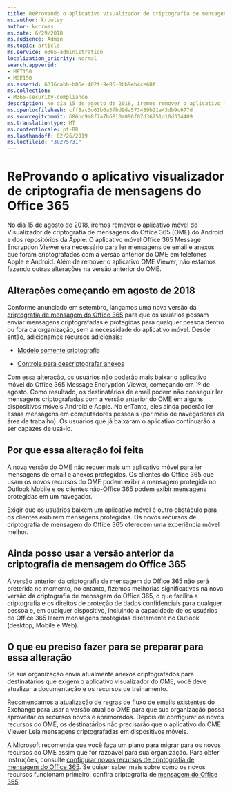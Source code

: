 ```yaml
---
title: ReProvando o aplicativo visualizador de criptografia de mensagens do Office 365
ms.author: krowley
author: kccross
ms.date: 6/29/2018
ms.audience: Admin
ms.topic: article
ms.service: o365-administration
localization_priority: Normal
search.appverid:
- MET150
- MOE150
ms.assetid: 6336cabb-b06e-402f-9e85-8bb9eb4ce68f
ms.collection:
- M365-security-compliance
description: No dia 15 de agosto de 2018, iremos remover o aplicativo móvel do Visualizador de criptografia de mensagens do Office 365 (OME) do Android e dos repositórios da Apple. O aplicativo móvel Office 365 Message Encryption Viewer era necessário para ler mensagens de email e anexos que foram criptografados com a versão anterior do OME em telefones Apple e Android. Além de remover o aplicativo OME Viewer, não estamos fazendo outras alterações na versão anterior do OME.
ms.openlocfilehash: cff8ac3d61b6a3fbd9da573489b21a43db9c677d
ms.sourcegitcommit: 686bc9a8f7a7b6810a096f07d36751d10d334409
ms.translationtype: MT
ms.contentlocale: pt-BR
ms.lasthandoff: 02/26/2019
ms.locfileid: "30275731"
---
```

# <a name="deprecating-office-365-message-encryption-viewer-app"></a>ReProvando o aplicativo visualizador de criptografia de mensagens do Office 365

No dia 15 de agosto de 2018, iremos remover o aplicativo móvel do Visualizador de criptografia de mensagens do Office 365 (OME) do Android e dos repositórios da Apple. O aplicativo móvel Office 365 Message Encryption Viewer era necessário para ler mensagens de email e anexos que foram criptografados com a versão anterior do OME em telefones Apple e Android. Além de remover o aplicativo OME Viewer, não estamos fazendo outras alterações na versão anterior do OME.
  
## <a name="changes-beginning-august-2018"></a>Alterações começando em agosto de 2018

Conforme anunciado em setembro, lançamos uma nova versão da [criptografia de mensagem do Office 365](https://aka.ms/ome2017) para que os usuários possam enviar mensagens criptografadas e protegidas para qualquer pessoa dentro ou fora da organização, sem a necessidade do aplicativo móvel. Desde então, adicionamos recursos adicionais: 
  
- [Modelo somente criptografia](https://aka.ms/encryptonly)
    
- [Controle para descriptografar anexos](https://techcommunity.microsoft.com/t5/Security-Privacy-and-Compliance/Admin-control-for-attachments-now-available-in-Office-365/ba-p/204007)
    
Com essa alteração, os usuários não poderão mais baixar o aplicativo móvel do Office 365 Message Encryption Viewer, começando em 1º de agosto. Como resultado, os destinatários de email podem não conseguir ler mensagens criptografadas com a versão anterior do OME em alguns dispositivos móveis Android e Apple. No enTanto, eles ainda poderão ler essas mensagens em computadores pessoais (por meio de navegadores da área de trabalho). Os usuários que já baixaram o aplicativo continuarão a ser capazes de usá-lo.
  
## <a name="why-this-change-was-made"></a>Por que essa alteração foi feita

A nova versão do OME não requer mais um aplicativo móvel para ler mensagens de email e anexos protegidos. Os clientes do Office 365 que usam os novos recursos do OME podem exibir a mensagem protegida no Outlook Mobile e os clientes não-Office 365 podem exibir mensagens protegidas em um navegador.
  
Exigir que os usuários baixem um aplicativo móvel é outro obstáculo para os clientes exibirem mensagens protegidas. Os novos recursos de criptografia de mensagem do Office 365 oferecem uma experiência móvel melhor.
  
## <a name="can-i-still-use-the-previous-version-of-office-365-message-encryption"></a>Ainda posso usar a versão anterior da criptografia de mensagem do Office 365

A versão anterior da criptografia de mensagem do Office 365 não será preterida no momento, no entanto, fizemos melhorias significativas na nova versão da criptografia de mensagem do Office 365, o que facilita a criptografia e os direitos de proteção de dados confidenciais para qualquer pessoa e, em qualquer dispositivo, incluindo a capacidade de os usuários do Office 365 lerem mensagens protegidas diretamente no Outlook (desktop, Mobile e Web). 
  
## <a name="what-do-i-need-to-do-to-prepare-for-this-change"></a>O que eu preciso fazer para se preparar para essa alteração

Se sua organização envia atualmente anexos criptografados para destinatários que exigem o aplicativo visualizador do OME, você deve atualizar a documentação e os recursos de treinamento.
  
Recomendamos a atualização de regras de fluxo de emails existentes do Exchange para usar a versão atual do OME para que sua organização possa aproveitar os recursos novos e aprimorados. Depois de configurar os novos recursos do OME, os destinatários não precisarão que o aplicativo do OME Viewer Leia mensagens criptografadas em dispositivos móveis.
  
A Microsoft recomenda que você faça um plano para migrar para os novos recursos do OME assim que for razoável para sua organização. Para obter instruções, consulte [configurar novos recursos de criptografia de mensagem do Office 365](set-up-new-message-encryption-capabilities.md). Se quiser saber mais sobre como os novos recursos funcionam primeiro, confira criptografia de [mensagem do Office 365](ome.md).
  

